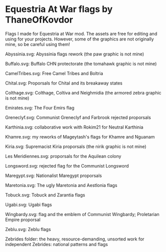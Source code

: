# Equestria At War flags by ThaneOfKovdor
Flags I made for Equestria at War mod.
The assets are free for editing and using for your projects. However, some of the graphics are not originally mine, so be careful using them!

Abyssinia.svg: Abyssinia flags rework (the paw graphic is not mine)

Buffalo.svg: Buffalo CHN protectorate (the tomahawk graphic is not mine)

CamelTribes.svg: Free Camel Tribes and Boltria

Chital.svg: Proporsals for Chital and its breakaway states

Colthage.svg: Colthage, Coltiva and Neighmidia (the armored zebra graphic is not mine)

Emirates.svg: The Four Emirs flag

Greneclyf.svg: Communist Greneclyf and Farbrook rejected proporsals

Karthinia.svg: collaborative work with Rokim21 for Neutral Karthinia

Khamre.svg: my reworks of Mageytash's flags for Khamre and Nguanam

Kiria.svg: Supremacist Kiria proporsals (the nirik graphic is not mine)

Les Meridiennes.svg: proporsals for the Aquilean colony

Longsword.svg: rejected flag for the Communist Longsword

Maregypt.svg: Nationalist Maregypt proporsals

Maretonia.svg: The ugly Maretonia and Aestlonia flags

Tobuck.svg: Tobuck and Zarantia flags

Ugabi.svg: Ugabi flags

Wingbardy.svg: flag and the emblem of Communist Wingbardy; Proletarian Empire proporsal

Zeblu.svg: Zeblu flags

Zebrides folder: the heavy, resource-demanding, unsorted work for independent Zebrides: national patterns and flags
